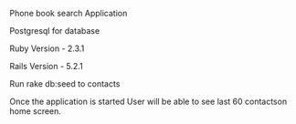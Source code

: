 Phone book search Application

Postgresql for database

Ruby Version - 2.3.1

Rails Version - 5.2.1

Run rake db:seed to contacts

Once the application is started User will be able to see last 60 contactson home screen.

